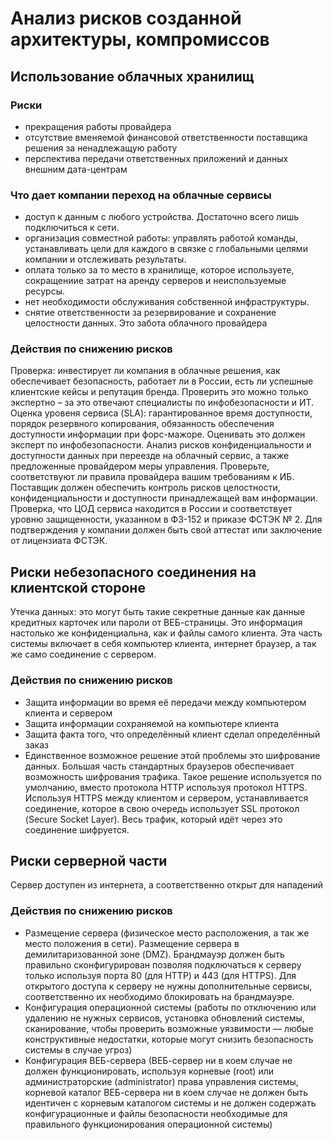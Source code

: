 # Анализ рисков созданной архитектуры, компромиссов
## Использование облачных хранилищ
### Риски
* прекращения работы провайдера
* отсутствие вменяемой финансовой ответственности поставщика решения за ненадлежащую работу
* перспектива передачи ответственных приложений и данных внешним дата-центрам
### Что дает компании переход на облачные сервисы
* доступ к данным с любого устройства. Достаточно всего лишь подключиться к сети.
* организация совместной работы: управлять работой команды, устанавливать цели для каждого в связке с глобальными целями компании и отслеживать результаты.
* оплата только за то место в хранилище, которое используете, сокращениие затрат на аренду серверов и неиспользуемые ресурсы.
* нет необходимости обслуживания собственной инфраструктуры.
* снятие ответственности за резервирование и сохранение целостности данных. Это забота облачного провайдера
### Действия по снижению рисков
Проверка: инвестирует ли компания в облачные решения, как обеспечивает безопасность, работает ли в России, есть ли успешные клиентские кейсы и репутация бренда. Проверить это можно только экспертно – за это отвечают специалисты по инфобезопасности и ИТ.
Оценка уровеня сервиса (SLA): гарантированное время доступности, порядок резервного копирования, обязанность обеспечения доступности информации при форс-мажоре. Оценивать это должен эксперт по инфобезопасности.
Анализ рисков конфиденциальности и доступности данных при переезде на облачный сервис, а также предложенные провайдером меры управления.
Проверьте, соответствуют ли правила провайдера вашим требованиям к ИБ. Поставщик должен обеспечить контроль рисков целостности, конфиденциальности и доступности принадлежащей вам информации. 
Проверка, что ЦОД сервиса находится в России и соответствует уровню защищенности, указанном в ФЗ-152 и приказе ФСТЭК № 2. Для подтверждения у компании должен быть свой аттестат или заключение от лицензиата ФСТЭК.

## Риски небезопасного соединения на клиентской стороне
Утечка данных: это могут быть такие секретные данные как данные кредитных карточек или пароли от ВЕБ-страницы. Это информация настолько же конфиденциальна, как и файлы самого клиента.
Эта часть системы включает в себя компьютер клиента, интернет браузер, а так же само соединение с сервером.
### Действия по снижению рисков
* Защита информации во время её передачи между компьютером клиента и сервером
* Защита информации сохраняемой на компьютере клиента
* Защита факта того, что определённый клиент сделал определённый заказ
* Единственное возможное решение этой проблемы это шифрование данных. Большая часть стандартных браузеров обеспечивает возможность шифрования трафика. Такое решение используется по умолчанию, вместо протокола HTTP используя протокол HTTPS. Используя HTTPS между клиентом и сервером, устанавливается соединение, которое в свою очередь использует SSL протокол (Secure Socket Layer). Весь трафик, который идёт через это соединение шифруется.

## Риски серверной части
Сервер доступен из интернета, а соответственно открыт для нападений
### Действия по снижению рисков
* Размещение сервера (физическое место расположения, а так же место положения в сети). Размещение сервера в демилитаризованной зоне (DMZ). Брандмауэр должен быть правильно сконфигурирован позволяя подключаться к серверу только используя порта 80 (для HTTP) и 443 (для HTTPS). Для открытого доступа к серверу не нужны дополнительные сервисы, соответственно их необходимо блокировать на брандмауэре.
* Конфигурация операционной системы (работы по отключению или удалению не нужных сервисов, установка обновлений системы, сканирование, чтобы проверить возможные уязвимости — любые конструктивные недостатки, которые могут снизить безопасность системы в случае угроз)
* Конфигурация ВЕБ-сервера (ВЕБ-сервер ни в коем случае не должен функционировать, используя корневые (root) или администраторские (administrator) права управления системы, корневой каталог ВЕБ-сервера ни в коем случае не должен быть идентичен с корневым каталогом системы и не должен содержать конфигурационные и файлы безопасности необходимые для правильного функционирования операционной системы)
